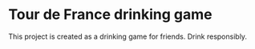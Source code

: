 # Tour de France drinking game

This project is created as a drinking game for friends. Drink responsibly.

